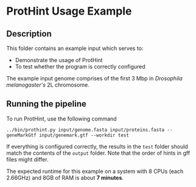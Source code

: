 # ProtHint Usage Example

## Description

This folder contains an example input which serves to:
  
  * Demonstrate the usage of ProtHint
  * To test whether the program is correctly configured

The example input genome comprises of the first 3 Mbp in _Drosophila
melanogaster's_ 2L chromosome.

## Running the pipeline

To run ProtHint, use the following command

    ../bin/prothint.py input/genome.fasta input/proteins.fasta --geneMarkGtf input/genemark.gtf --workdir test

If everything is configured correctly, the results in the `test` folder should
match the contents of the `output` folder. Note that the order of hints in gff
files might differ.

The expected runtime for this example on a system with 8 CPUs (each 2.66GHz)
and 8GB of RAM is about **7 minutes**.

